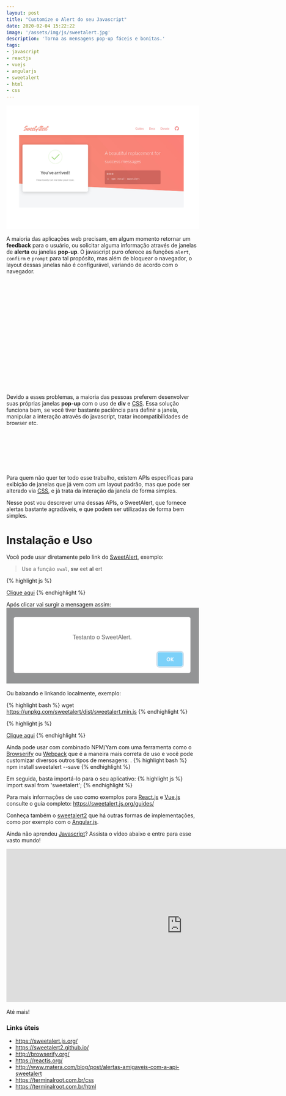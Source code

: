 ```yaml
---
layout: post
title: "Customize o Alert do seu Javascript"
date: 2020-02-04 15:22:22
image: '/assets/img/js/sweetalert.jpg'
description: 'Torna as mensagens pop-up fáceis e bonitas.'
tags:
- javascript
- reactjs
- vuejs
- angularjs
- sweetalert
- html
- css
---
```


![Customize o Alert do seu Javascript](/assets/img/js/sweetalert.jpg)

A maioria das aplicações web precisam, em algum momento retornar um **feedback** para o usuário, ou solicitar alguma informação através de janelas de **alerta** ou janelas **pop-up**. O javascript puro oferece as funções `alert`, `confirm` e `prompt` para tal propósito, mas além de bloquear o navegador, o layout dessas janelas não é configurável, variando de acordo com o navegador.

<!-- QUADRADO -->
<script async src="//pagead2.googlesyndication.com/pagead/js/adsbygoogle.js"></script>
<ins class="adsbygoogle"
style="display:inline-block;width:336px;height:280px"
data-ad-client="ca-pub-2838251107855362"
data-ad-slot="5351066970"></ins>
<script>
(adsbygoogle = window.adsbygoogle || []).push({});
</script>

Devido a esses problemas, a maioria das pessoas preferem desenvolver suas próprias janelas **pop-up** com o uso de **div** e [CSS](https://terminalroot.com.br/css). Essa solução funciona bem, se você tiver bastante paciência para definir a janela, manipular a interação através do javascript, tratar incompatibilidades de browser etc.

<!-- MINI ANÚNCIO -->
<script async src="//pagead2.googlesyndication.com/pagead/js/adsbygoogle.js"></script>
<!-- Games Root -->
<ins class="adsbygoogle"
style="display:inline-block;width:730px;height:95px"
data-ad-client="ca-pub-2838251107855362"
data-ad-slot="5351066970"></ins>
<script>
(adsbygoogle = window.adsbygoogle || []).push({});
</script>

Para quem não quer ter todo esse trabalho, existem APIs específicas para exibição de janelas que já vem com um layout padrão, mas que pode ser alterado via [CSS](https://terminalroot.com.br/css), e já trata da interação da janela de forma simples.

Nesse post vou descrever uma dessas APIs, o SweetAlert, que fornece alertas bastante agradáveis, e que podem ser utilizadas de forma bem simples.

# Instalação e Uso

Você pode usar diretamente pelo link do [SweetAlert](https://sweetalert.js.org/), exemplo:
> Use a função `swal`, **sw** eet **al** ert

{% highlight js %}
<script src="https://unpkg.com/sweetalert/dist/sweetalert.min.js"></script>
<a href="#" onclick="swal('Testanto o SweetAlert.');">Clique aqui</a>
{% endhighlight %}

Após clicar vai surgir a mensagem assim:
![SweetAlert usando online](/assets/img/js/sweetalert-1.png)

Ou baixando e linkando localmente, exemplo:

{% highlight bash %}
wget https://unpkg.com/sweetalert/dist/sweetalert.min.js
{% endhighlight %}

{% highlight js %}
<script src="sweetalert.min.js"></script>
<a href="#" onclick="swal('Testanto o SweetAlert.');">Clique aqui</a>
{% endhighlight %}

<!-- RETANGULO LARGO 2 -->
<script async src="//pagead2.googlesyndication.com/pagead/js/adsbygoogle.js"></script>
<ins class="adsbygoogle"
style="display:block; text-align:center;"
data-ad-layout="in-article"
data-ad-format="fluid"
data-ad-client="ca-pub-2838251107855362"
data-ad-slot="8549252987"></ins>
<script>
(adsbygoogle = window.adsbygoogle || []).push({});
</script>

Ainda pode usar com combinado NPM/Yarn com uma ferramenta como o [Browserify](http://browserify.org/) ou [Webpack](https://webpack.js.org/) que é a maneira mais correta de uso e você pode customizar diversos outros tipos de mensagens: .
{% highlight bash %}
npm install sweetalert --save
{% endhighlight %}

Em seguida, basta importá-lo para o seu aplicativo:
{% highlight js %}
import swal from 'sweetalert';
{% endhighlight %}

Para mais informações de uso como exemplos para [React.js](https://reactjs.org/) e [Vue.js](https://vuejs.org/) consulte o guia completo: <https://sweetalert.js.org/guides/>

Conheça também o [sweetalert2](https://sweetalert2.github.io/) que há outras formas de implementações, como por exemplo com o [Angular.js](https://angularjs.org/).

Ainda não aprendeu [Javascript](https://terminalroot.com.br/2020/01/javascript.html)? Assista o vídeo abaixo e entre para esse vasto mundo!
<iframe width="920" height="400" src="https://www.youtube.com/embed/HI6YZJxoaIQ" frameborder="0" allow="accelerometer; autoplay; encrypted-media; gyroscope; picture-in-picture" allowfullscreen></iframe>

Até mais!

<!-- RETANGULO LARGO -->
<script async src="https://pagead2.googlesyndication.com/pagead/js/adsbygoogle.js"></script>
<!-- Informat -->
<ins class="adsbygoogle"
style="display:block"
data-ad-client="ca-pub-2838251107855362"
data-ad-slot="2327980059"
data-ad-format="auto"
data-full-width-responsive="true"></ins>
<script>
(adsbygoogle = window.adsbygoogle || []).push({});
</script>

### Links úteis
+ <https://sweetalert.js.org/>
+ <https://sweetalert2.github.io/>
+ <http://browserify.org/>
+ <https://reactjs.org/>
+ <http://www.matera.com/blog/post/alertas-amigaveis-com-a-api-sweetalert>
+ <https://terminalroot.com.br/css>
+ <https://terminalroot.com.br/html>


